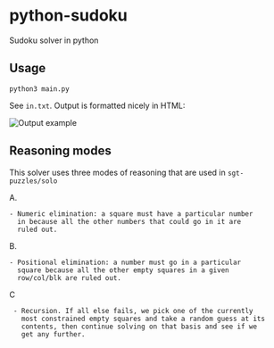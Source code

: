 # python-sudoku
Sudoku solver in python

## Usage

```
python3 main.py
```

See `in.txt`.
Output is formatted nicely in HTML:

![Output example](https://i.imgur.com/9iDBz8C.png)

## Reasoning modes

This solver uses three modes of reasoning that are used in `sgt-puzzles/solo`

A.
```
- Numeric elimination: a square must have a particular number
  in because all the other numbers that could go in it are
  ruled out.
```

B.

```
- Positional elimination: a number must go in a particular
  square because all the other empty squares in a given
  row/col/blk are ruled out.
```

C
```
 - Recursion. If all else fails, we pick one of the currently
   most constrained empty squares and take a random guess at its
   contents, then continue solving on that basis and see if we
   get any further.
```
